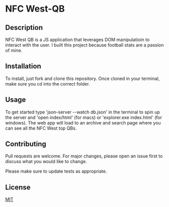 # NFC West-QB

## Description

NFC West QB is a JS application that leverages DOM manipulatioin to interact with the user. I built this project because football stats are a passion of mine. 

## Installation

To install, just fork and clone this repository. Once cloned in your terminal, make sure you cd into the correct folder.

## Usage

To get started type 'json-server --watch db.json' in the terminal to spin up the server and 'open index/html' (for macs) or 'explorer.exe index.html' (for windows). The web app will load to an archive and search page where you can see all the NFC West top QBs.

## Contributing

Pull requests are welcome. For major changes, please open an issue first to discuss what you would like to change. 

Please make sure to update tests as appropriate.

## License

[MIT](https://chooselicense.com/license/mit.)